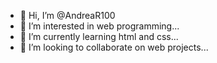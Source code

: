 - 👋 Hi, I’m @AndreaR100
- 👀 I’m interested in web programming...
- 🌱 I’m currently learning html and css...
- 💞️ I’m looking to collaborate on web projects...

<!---
AndreaR100/AndreaR100 is a ✨ special ✨ repository because its `README.md` (this file) appears on your GitHub profile.
You can click the Preview link to take a look at your changes.
--->
